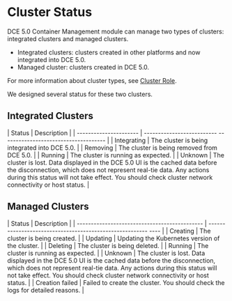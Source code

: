 # Cluster Status

DCE 5.0 Container Management module can manage two types of clusters: integrated clusters and managed clusters.

- Integrated clusters: clusters created in other platforms and now integrated into DCE 5.0.
- Managed cluster: clusters created in DCE 5.0.

For more information about cluster types, see [Cluster Role](cluster-role.md).

We designed several status for these two clusters.

## Integrated Clusters

| Status | Description |
| ---------------------- | -------------------------- ------------------------------------- |
| Integrating | The cluster is being integrated into DCE 5.0. |
| Removing | The cluster is being removed from DCE 5.0. |
| Running | The cluster is running as expected. |
| Unknown | The cluster is lost. Data displayed in the DCE 5.0 UI is the cached data before the disconnection, which does not represent real-tie data. Any actions during this status will not take effect. You should check cluster network connectivity or host status. |

## Managed Clusters

| Status | Description |
| --------------------------------------------- | ------ -------------------------------------------------- ---- |
| Creating | The cluster is being created. |
| Updating | Updating the Kubernetes version of the cluster. |
| Deleting | The cluster is being deleted. |
| Running | The cluster is running as expected. |
| Unknown | The cluster is lost. Data displayed in the DCE 5.0 UI is the cached data before the disconnection, which does not represent real-tie data. Any actions during this status will not take effect. You should check cluster network connectivity or host status. |
| Creation failed | Failed to create the cluster. You should check the logs for detailed reasons. |
